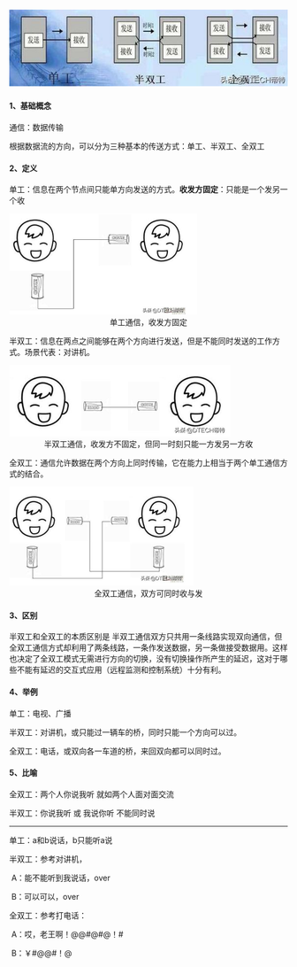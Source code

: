 <img src="images/image-20210203153709164.png" alt="image-20210203153709164"  />

#### 1、基础概念

通信：数据传输

根据数据流的方向，可以分为三种基本的传送方式：单工、半双工、全双工

#### 2、定义

单工：信息在两个节点间只能单方向发送的方式。**收发方固定**：只能是一个发另一个收

<img src="images/image-20210203153737786.png" alt="image-20210203153737786" style="zoom:50%;" />

<center>单工通信，收发方固定</center>

半双工：信息在两点之间能够在两个方向进行发送，但是不能同时发送的工作方式。场景代表：对讲机。

<img src="images/image-20210203153753152.png" alt="image-20210203153753152" style="zoom:50%;" />

<center>半双工通信，收发方不固定，但同一时刻只能一方发另一方收</center>

全双工：通信允许数据在两个方向上同时传输，它在能力上相当于两个单工通信方式的结合。

<img src="images/image-20210203153804297.png" alt="image-20210203153804297" style="zoom:50%;" />

<center>全双工通信，双方可同时收与发</center>

#### 3、区别

半双工和全双工的本质区别是 半双工通信双方只共用一条线路实现双向通信，但全双工通信方式却利用了两条线路，一条作发送数据，另一条做接受数据用。这样也决定了全双工模式无需进行方向的切换，没有切换操作所产生的延迟，这对于哪些不能有延迟的交互式应用（远程监测和控制系统）十分有利。

#### 4、举例

单工：电视、广播

半双工：对讲机，或只能过一辆车的桥，同时只能一个方向可以过。

全双工：电话，或双向各一车道的桥，来回双向都可以同时过。

#### 5、比喻

全双工：两个人你说我听 就如两个人面对面交流

半双工：你说我听  或  我说你听  不能同时说

---

单工：a和b说话，b只能听a说

半双工：参考对讲机，

​	A：能不能听到我说话，over

​	B：可以可以，over

全双工：参考打电话：

​	A：哎，老王啊！@@#@#@！#

​	B：￥#@@#！@









